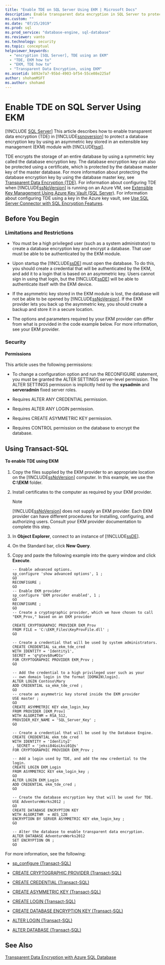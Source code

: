 ```yaml
---
title: "Enable TDE on SQL Server Using EKM | Microsoft Docs"
description: Enable transparent data encryption in SQL Server to protect a database key by using an asymmetric key in an extensible key management module with Transact-SQL.
ms.custom: ""
ms.date: "07/25/2019"
ms.prod: sql
ms.prod_service: "database-engine, sql-database"
ms.reviewer: vanto
ms.technology: security
ms.topic: conceptual
helpviewer_keywords: 
  - "encryption [SQL Server], TDE using an EKM"
  - "TDE, EKM how to"
  - "EKM, TDE how to"
  - "Transparent Data Encryption, using EKM"
ms.assetid: b892e7a7-95bd-4903-bf54-55ce08e225af
author: shohamMSFT
ms.author: shohamd
---
```

# Enable TDE on SQL Server Using EKM
[!INCLUDE [SQL Server](../../../includes/applies-to-version/sqlserver.md)]
  This article describes how to enable transparent data encryption (TDE) in [!INCLUDE[ssnoversion](../../../includes/ssnoversion-md.md)] to protect a database encryption key by using an asymmetric key stored in an extensible key management (EKM) module with [!INCLUDE[tsql](../../../includes/tsql-md.md)].  
  
 TDE encrypts the storage of an entire database by using a symmetric key called the database encryption key. The database encryption key can also be protected using a certificate, which is protected by the database master key of the master database. For more information about protecting the database encryption key by using the database master key, see [Transparent Data Encryption &#40;TDE&#41;](../../../relational-databases/security/encryption/transparent-data-encryption.md). For information about configuring TDE when [!INCLUDE[ssNoVersion](../../../includes/ssnoversion-md.md)] is running on an Azure VM, see [Extensible Key Management Using Azure Key Vault &#40;SQL Server&#41;](../../../relational-databases/security/encryption/extensible-key-management-using-azure-key-vault-sql-server.md). For information about configuring TDE using a key in the Azure key vault, see [Use SQL Server Connector with SQL Encryption Features](../../../relational-databases/security/encryption/use-sql-server-connector-with-sql-encryption-features.md). 

  
##  <a name="BeforeYouBegin"></a> Before You Begin  
  
###  <a name="Restrictions"></a> Limitations and Restrictions  
  
-   You must be a high privileged user (such as a system administrator) to create a database encryption key and encrypt a database. That user must be able to be authenticated by the EKM module.  
  
-   Upon startup the [!INCLUDE[ssDE](../../../includes/ssde-md.md)] must open the database. To do this, you should create a credential that will be authenticated by the EKM, and add it to a login that is based on an asymmetric key. Users cannot sign in using that login, but the [!INCLUDE[ssDE](../../../includes/ssde-md.md)] will be able to authenticate itself with the EKM device.  
  
-   If the asymmetric key stored in the EKM module is lost, the database will not be able to be opened by [!INCLUDE[ssNoVersion](../../../includes/ssnoversion-md.md)]. If the EKM provider lets you back up the asymmetric key, you should create a backup and store it in a secure location.  
  
-   The options and parameters required by your EKM provider can differ from what is provided in the code example below. For more information, see your EKM provider.  
  
###  <a name="Security"></a> Security  
  
####  <a name="Permissions"></a> Permissions  
 This article uses the following permissions:  
  
-   To change a configuration option and run the RECONFIGURE statement, you must be granted the ALTER SETTINGS server-level permission. The ALTER SETTINGS permission is implicitly held by the **sysadmin** and **serveradmin** fixed server roles.  
  
-   Requires ALTER ANY CREDENTIAL permission.  
  
-   Requires ALTER ANY LOGIN permission.  
  
-   Requires CREATE ASYMMETRIC KEY permission.  
  
-   Requires CONTROL permission on the database to encrypt the database.  
  
##  <a name="TsqlProcedure"></a> Using Transact-SQL  
  
#### To enable TDE using EKM  
  
1.  Copy the files supplied by the EKM provider to an appropriate location on the [!INCLUDE[ssNoVersion](../../../includes/ssnoversion-md.md)] computer. In this example, we use the **C:\EKM** folder.  
  
2.  Install certificates to the computer as required by your EKM provider.  
  
    > [!NOTE]  
    >  [!INCLUDE[ssNoVersion](../../../includes/ssnoversion-md.md)] does not supply an EKM provider. Each EKM provider can have different procedures for installing, configuring, and authorizing users.  Consult your EKM provider documentation to complete this step.  
  
3.  In **Object Explorer**, connect to an instance of [!INCLUDE[ssDE](../../../includes/ssde-md.md)].  
  
4.  On the Standard bar, click **New Query**.  
  
5.  Copy and paste the following example into the query window and click **Execute**.  
  
    ```  
    -- Enable advanced options.  
    sp_configure 'show advanced options', 1 ;  
    GO  
    RECONFIGURE ;  
    GO  
    -- Enable EKM provider  
    sp_configure 'EKM provider enabled', 1 ;  
    GO  
    RECONFIGURE ;  
    GO  
    -- Create a cryptographic provider, which we have chosen to call "EKM_Prov," based on an EKM provider  
  
    CREATE CRYPTOGRAPHIC PROVIDER EKM_Prov   
    FROM FILE = 'C:\EKM_Files\KeyProvFile.dll' ;  
    GO  
  
    -- Create a credential that will be used by system administrators.  
    CREATE CREDENTIAL sa_ekm_tde_cred   
    WITH IDENTITY = 'Identity1',   
    SECRET = 'q*gtev$0u#D1v'   
    FOR CRYPTOGRAPHIC PROVIDER EKM_Prov ;  
    GO  
  
    -- Add the credential to a high privileged user such as your   
    -- own domain login in the format [DOMAIN\login].  
    ALTER LOGIN Contoso\Mary  
    ADD CREDENTIAL sa_ekm_tde_cred ;  
    GO  
    -- create an asymmetric key stored inside the EKM provider  
    USE master ;  
    GO  
    CREATE ASYMMETRIC KEY ekm_login_key   
    FROM PROVIDER [EKM_Prov]  
    WITH ALGORITHM = RSA_512,  
    PROVIDER_KEY_NAME = 'SQL_Server_Key' ;  
    GO  
  
    -- Create a credential that will be used by the Database Engine.  
    CREATE CREDENTIAL ekm_tde_cred   
    WITH IDENTITY = 'Identity2'   
    , SECRET = 'jeksi84&sLksi01@s'   
    FOR CRYPTOGRAPHIC PROVIDER EKM_Prov ;  
  
    -- Add a login used by TDE, and add the new credential to the login.  
    CREATE LOGIN EKM_Login   
    FROM ASYMMETRIC KEY ekm_login_key ;  
    GO  
    ALTER LOGIN EKM_Login   
    ADD CREDENTIAL ekm_tde_cred ;  
    GO  
  
    -- Create the database encryption key that will be used for TDE.  
    USE AdventureWorks2012 ;  
    GO  
    CREATE DATABASE ENCRYPTION KEY  
    WITH ALGORITHM  = AES_128  
    ENCRYPTION BY SERVER ASYMMETRIC KEY ekm_login_key ;  
    GO  
  
    -- Alter the database to enable transparent data encryption.  
    ALTER DATABASE AdventureWorks2012   
    SET ENCRYPTION ON ;  
    GO  
    ```  
  
 For more information, see the following:  
  
-   [sp_configure &#40;Transact-SQL&#41;](../../../relational-databases/system-stored-procedures/sp-configure-transact-sql.md)  
  
-   [CREATE CRYPTOGRAPHIC PROVIDER &#40;Transact-SQL&#41;](../../../t-sql/statements/create-cryptographic-provider-transact-sql.md)  
  
-   [CREATE CREDENTIAL &#40;Transact-SQL&#41;](../../../t-sql/statements/create-credential-transact-sql.md)  
  
-   [CREATE ASYMMETRIC KEY &#40;Transact-SQL&#41;](../../../t-sql/statements/create-asymmetric-key-transact-sql.md)  
  
-   [CREATE LOGIN &#40;Transact-SQL&#41;](../../../t-sql/statements/create-login-transact-sql.md)  
  
-   [CREATE DATABASE ENCRYPTION KEY &#40;Transact-SQL&#41;](../../../t-sql/statements/create-database-encryption-key-transact-sql.md)  
  
-   [ALTER LOGIN &#40;Transact-SQL&#41;](../../../t-sql/statements/alter-login-transact-sql.md)  
  
-   [ALTER DATABASE &#40;Transact-SQL&#41;](../../../t-sql/statements/alter-database-transact-sql.md)  
  
## See Also  
 [Transparent Data Encryption with Azure SQL Database](/azure/azure-sql/database/transparent-data-encryption-tde-overview)  
  
